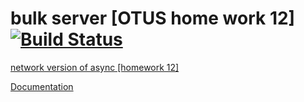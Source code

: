 # bulk server [OTUS home work 12][![Build Status](https://travis-ci.org/SergeiNA/bulk_server.svg?branch=master)](https://travis-ci.org/SergeiNA/bulk_server)

[network version of async [homework 12]](https://github.com/SergeiNA/async)

[Documentation](https://sergeina.github.io/bulk_server/)


